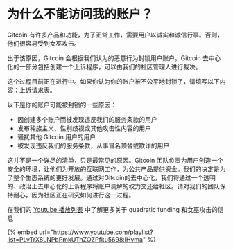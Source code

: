 # 为什么不能访问我的账户？

Gitcoin 有许多产品和功能，为了正常工作，需要用户以诚实和诚信行事。否则，他们很容易受到女巫攻击。

出于该原因，Gitcoin 会根据我们认为的恶意行为封锁用户账户。Gitcoin 去中心化的一部分包括创建一个上诉程序，可以由我们的社区管理人进行裁决。

这个过程目前正在进行中。如果你认为你的账户被不公平地封锁了，请填写以下内容：[上诉请求表](https://forms.gle/eh5pDTWiYFFA3BCf8)。

以下是你的账户可能被封锁的一些原因：

* 因创建多个账户而被发现违反我们的服务条款的用户
* 发布种族主义、性别歧视或其他攻击性内容的用户
* 骚扰其他 Gitcoin 用户的用户&#x20;
* 被发现违反我们的服务条款，从事冒名顶替或欺诈的用户

这并不是一个详尽的清单，只是最常见的原因。Gitcoin 团队负责为用户创造一个安全的环境，让他们为开放的互联网工作，为公共产品提供资金。我们的决定是为了整个生态系统的更好发展。通过对Gitcoin的去中心化，我们将通过一个透明的、政治上去中心化的上诉程序将账户调解的权力交还给社区。请对我们的团队保持耐心，因为社区正在研究如何进行这一过程。

在我们的 [Youtube 播放列表](https://www.youtube.com/playlist?list=PLvTrX8LNPbPmkUTnZOZPfku5698\_lHvma) 中了解更多关于 quadratic funding 和女巫攻击的信息

{% embed url="https://www.youtube.com/playlist?list=PLvTrX8LNPbPmkUTnZOZPfku5698:lHvma" %}
